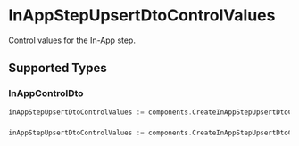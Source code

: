 # InAppStepUpsertDtoControlValues

Control values for the In-App step.


## Supported Types

### InAppControlDto

```go
inAppStepUpsertDtoControlValues := components.CreateInAppStepUpsertDtoControlValuesInAppControlDto(components.InAppControlDto{/* values here */})
```

### 

```go
inAppStepUpsertDtoControlValues := components.CreateInAppStepUpsertDtoControlValuesMapOfAny(map[string]any{/* values here */})
```

